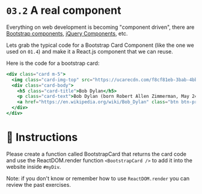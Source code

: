 # `03.2` A real component

Everything on web development is becoming "component driven", there are [Bootstrap components](https://getbootstrap.com/docs/4.0/components/buttons/), [jQuery Components](https://jqueryui.com/), etc.

Lets grab the typical code for a Bootstrap Card Component (like the one we used on `01.4`) and make it a React.js component that we can reuse.

Here is the code for a bootstrap card:

```jsx
<div class="card m-5">
  <img class="card-img-top" src="https://ucarecdn.com/f8cf81eb-3bab-4bba-9431-668884eab174/-/resize/300x/" alt="Card image cap" />
  <div class="card-body">
    <h5 class="card-title">Bob Dylan</h5>
    <p class="card-text">Bob Dylan (born Robert Allen Zimmerman, May 24, 1941) is an American singer/songwriter, author, and artist who has been an influential figure in popular music and culture for more than five decades.</p>
    <a href="https://en.wikipedia.org/wiki/Bob_Dylan" class="btn btn-primary">Go to wikipedia</a>
  </div>
</div>
```

# :speech_balloon: Instructions

Please create a function called BootstrapCard that returns the card code and use the ReactDOM.render function `<BootstrapCard />` to add it into the website inside `#myDiv`.

Note: if you don't know or remember how to use `ReactDOM.render` you can review the past exercises.
